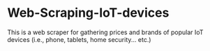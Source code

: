 # Web-Scraping-IoT-devices

This is a web scraper for gathering prices and brands of popular IoT devices (i.e., phone, tablets, home security... etc.)
